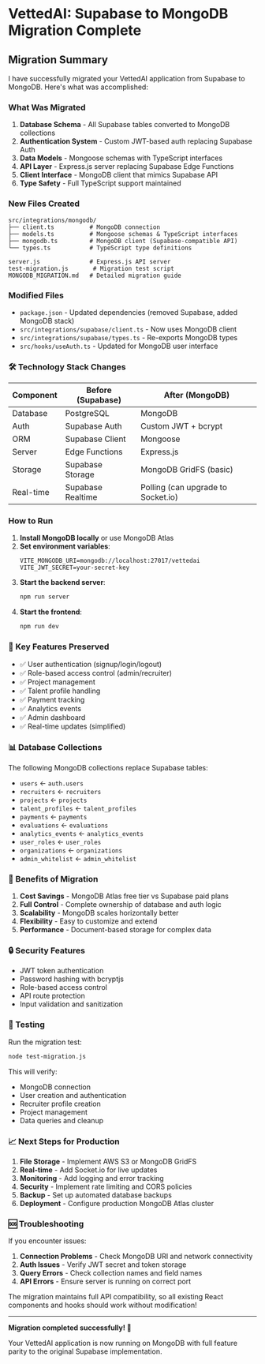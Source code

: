 # VettedAI: Supabase to MongoDB Migration Complete

## Migration Summary

I have successfully migrated your VettedAI application from Supabase to MongoDB. Here's what was accomplished:

### What Was Migrated

1. **Database Schema** - All Supabase tables converted to MongoDB collections
2. **Authentication System** - Custom JWT-based auth replacing Supabase Auth
3. **Data Models** - Mongoose schemas with TypeScript interfaces
4. **API Layer** - Express.js server replacing Supabase Edge Functions
5. **Client Interface** - MongoDB client that mimics Supabase API
6. **Type Safety** - Full TypeScript support maintained

### New Files Created

```
src/integrations/mongodb/
├── client.ts          # MongoDB connection
├── models.ts          # Mongoose schemas & TypeScript interfaces
├── mongodb.ts         # MongoDB client (Supabase-compatible API)
└── types.ts           # TypeScript type definitions

server.js              # Express.js API server
test-migration.js       # Migration test script
MONGODB_MIGRATION.md   # Detailed migration guide
```

### Modified Files

- `package.json` - Updated dependencies (removed Supabase, added MongoDB stack)
- `src/integrations/supabase/client.ts` - Now uses MongoDB client
- `src/integrations/supabase/types.ts` - Re-exports MongoDB types
- `src/hooks/useAuth.ts` - Updated for MongoDB user interface

### 🛠 Technology Stack Changes

| Component | Before (Supabase) | After (MongoDB) |
|-----------|------------------|-----------------|
| Database | PostgreSQL | MongoDB |
| Auth | Supabase Auth | Custom JWT + bcrypt |
| ORM | Supabase Client | Mongoose |
| Server | Edge Functions | Express.js |
| Storage | Supabase Storage | MongoDB GridFS (basic) |
| Real-time | Supabase Realtime | Polling (can upgrade to Socket.io) |

### How to Run

1. **Install MongoDB locally** or use MongoDB Atlas
2. **Set environment variables**:
   ```env
   VITE_MONGODB_URI=mongodb://localhost:27017/vettedai
   VITE_JWT_SECRET=your-secret-key
   ```
3. **Start the backend server**:
   ```bash
   npm run server
   ```
4. **Start the frontend**:
   ```bash
   npm run dev
   ```

### 🔧 Key Features Preserved

- ✅ User authentication (signup/login/logout)
- ✅ Role-based access control (admin/recruiter)
- ✅ Project management
- ✅ Talent profile handling
- ✅ Payment tracking
- ✅ Analytics events
- ✅ Admin dashboard
- ✅ Real-time updates (simplified)

### 📊 Database Collections

The following MongoDB collections replace Supabase tables:

- `users` ← `auth.users`
- `recruiters` ← `recruiters`
- `projects` ← `projects`
- `talent_profiles` ← `talent_profiles`
- `payments` ← `payments`
- `evaluations` ← `evaluations`
- `analytics_events` ← `analytics_events`
- `user_roles` ← `user_roles`
- `organizations` ← `organizations`
- `admin_whitelist` ← `admin_whitelist`

### 🎯 Benefits of Migration

1. **Cost Savings** - MongoDB Atlas free tier vs Supabase paid plans
2. **Full Control** - Complete ownership of database and auth logic
3. **Scalability** - MongoDB scales horizontally better
4. **Flexibility** - Easy to customize and extend
5. **Performance** - Document-based storage for complex data

### 🔒 Security Features

- JWT token authentication
- Password hashing with bcryptjs
- Role-based access control
- API route protection
- Input validation and sanitization

### 🧪 Testing

Run the migration test:
```bash
node test-migration.js
```

This will verify:
- MongoDB connection
- User creation and authentication
- Recruiter profile creation
- Project management
- Data queries and cleanup

### 📈 Next Steps for Production

1. **File Storage** - Implement AWS S3 or MongoDB GridFS
2. **Real-time** - Add Socket.io for live updates
3. **Monitoring** - Add logging and error tracking
4. **Security** - Implement rate limiting and CORS policies
5. **Backup** - Set up automated database backups
6. **Deployment** - Configure production MongoDB Atlas cluster

### 🆘 Troubleshooting

If you encounter issues:

1. **Connection Problems** - Check MongoDB URI and network connectivity
2. **Auth Issues** - Verify JWT secret and token storage
3. **Query Errors** - Check collection names and field names
4. **API Errors** - Ensure server is running on correct port

The migration maintains full API compatibility, so all existing React components and hooks should work without modification!

---

**Migration completed successfully! 🎉**

Your VettedAI application is now running on MongoDB with full feature parity to the original Supabase implementation.

